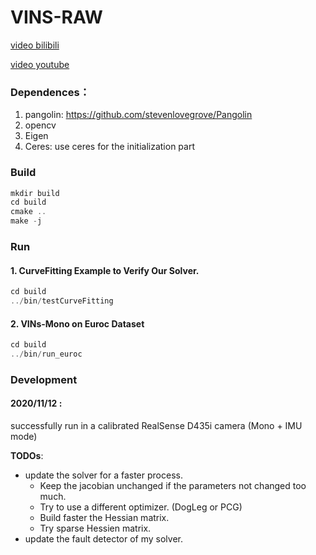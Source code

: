 # VINS-RAW

[video bilibili](https://www.bilibili.com/video/BV1yK411G75Z/)

[video youtube](https://www.youtube.com/watch?v=-7wahX6hKLk&t=31s)

### Dependences：

1. pangolin: <https://github.com/stevenlovegrove/Pangolin>
2. opencv
3. Eigen
4. Ceres: use ceres for the initialization part

### Build

```c++
mkdir build
cd build
cmake ..
make -j
```

### Run

#### 1. CurveFitting Example to Verify Our Solver.
```c++
cd build
../bin/testCurveFitting
```

#### 2. VINs-Mono on Euroc Dataset
```c++
cd build
../bin/run_euroc
```

### Development

#### 2020/11/12 :
successfully run in a calibrated RealSense D435i camera (Mono + IMU mode)

**TODOs**:
* update the solver for a faster process.
  - Keep the jacobian unchanged if the parameters not changed too much.
  - Try to use a different optimizer. (DogLeg or PCG)
  - Build faster the Hessian matrix.
  - Try sparse Hessien matrix.
* update the fault detector of my solver.
